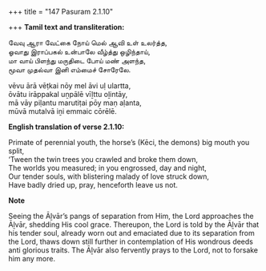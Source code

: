 +++
title = "147 Pasuram 2.1.10"

+++
**Tamil text and transliteration:**

வேவு ஆரா வேட்கை நோய் மெல் ஆவி உள் உலர்த்த,  
ஓவாது இராப்பகல் உன்பாலே வீழ்த்து ஒழிந்தாய்,  
மா வாய் பிளந்து மருதிடை போய் மண் அளந்த,  
மூவா முதல்வா இனி எம்மைச் சோரேலே.

vēvu ārā vēṭkai nōy mel āvi uḷ ulartta,  
ōvātu irāppakal uṉpālē vīḻttu oḻintāy,  
mā vāy piḷantu marutiṭai pōy maṇ aḷanta,  
mūvā mutalvā iṉi emmaic cōrēlē.

**English translation of verse 2.1.10:**

Primate of perennial youth, the horse’s (Kēci, the demons) big mouth you split,  
‘Tween the twin trees you crawled and broke them down,  
The worlds you measured; in you engrossed, day and night,  
Our tender souls, with blistering malady of love struck down,  
Have badly dried up, pray, henceforth leave us not.

**Note**

Seeing the Āḻvār’s pangs of separation from Him, the Lord approaches the Āḻvār, shedding His cool grace. Thereupon, the Lord is told by the Āḻvār that his tender soul, already worn out and emaciated due to its separation from the Lord, thaws down still further in contemplation of His wondrous deeds anti glorious traits. The Āḻvār also fervently prays to the Lord, not to forsake him any more.


